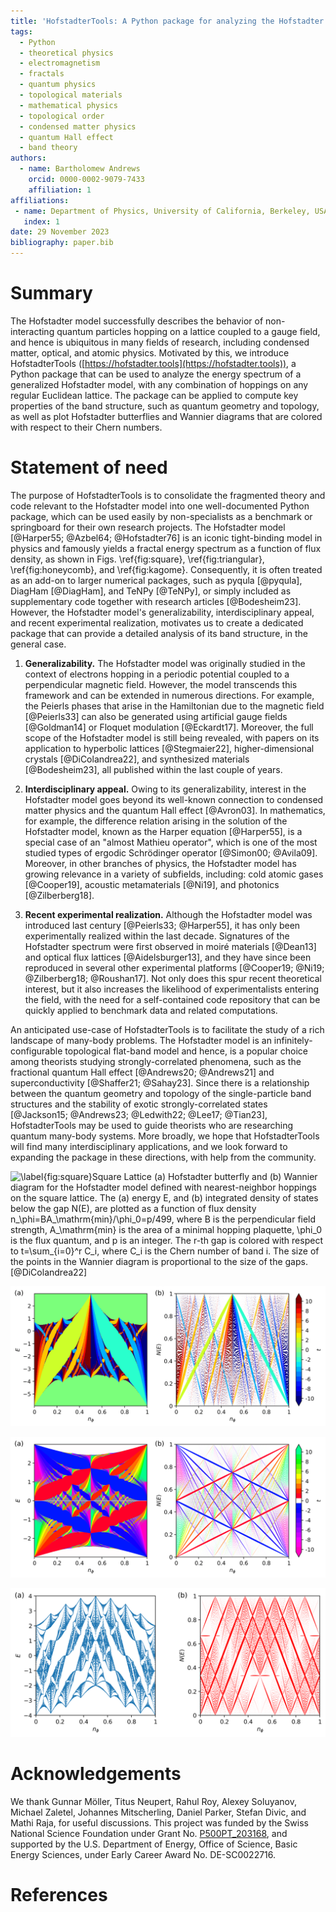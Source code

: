 ```yaml
---
title: 'HofstadterTools: A Python package for analyzing the Hofstadter model'
tags:
  - Python
  - theoretical physics
  - electromagnetism
  - fractals
  - quantum physics
  - topological materials
  - mathematical physics
  - topological order
  - condensed matter physics
  - quantum Hall effect
  - band theory
authors:
  - name: Bartholomew Andrews
    orcid: 0000-0002-9079-7433
    affiliation: 1
affiliations:
 - name: Department of Physics, University of California, Berkeley, USA
   index: 1
date: 29 November 2023
bibliography: paper.bib
---
```


# Summary

The Hofstadter model successfully describes the behavior of non-interacting quantum particles hopping on a lattice coupled to a gauge field, and hence is ubiquitous in many fields of research, including condensed matter, optical, and atomic physics. Motivated by this, we introduce HofstadterTools ([https://hofstadter.tools](https://hofstadter.tools)), a Python package that can be used to analyze the energy spectrum of a generalized Hofstadter model, with any combination of hoppings on any regular Euclidean lattice. The package can be applied to compute key properties of the band structure, such as quantum geometry and topology, as well as plot Hofstadter butterflies and Wannier diagrams that are colored with respect to their Chern numbers.

# Statement of need

The purpose of HofstadterTools is to consolidate the fragmented theory and code relevant to the Hofstadter model into one well-documented Python package, which can be used easily by non-specialists as a benchmark or springboard for their own research projects. The Hofstadter model [@Harper55; @Azbel64; @Hofstadter76] is an iconic tight-binding model in physics and famously yields a fractal energy spectrum as a function of flux density, as shown in Figs. \ref{fig:square}, \ref{fig:triangular}, \ref{fig:honeycomb}, and \ref{fig:kagome}. Consequently, it is often treated as an add-on to larger numerical packages, such as pyqula [@pyqula], DiagHam [@DiagHam], and TeNPy [@TeNPy], or simply included as supplementary code together with research articles [@Bodesheim23]. However, the Hofstadter model's generalizability, interdisciplinary appeal, and recent experimental realization, motivates us to create a dedicated package that can provide a detailed analysis of its band structure, in the general case.

1) **Generalizability.** The Hofstadter model was originally studied in the context of electrons hopping in a periodic potential coupled to a perpendicular magnetic field. However, the model transcends this framework and can be extended in numerous directions. For example, the Peierls phases that arise in the Hamiltonian due to the magnetic field [@Peierls33] can also be generated using artificial gauge fields [@Goldman14] or Floquet modulation [@Eckardt17]. Moreover, the full scope of the Hofstadter model is still being revealed, with papers on its application to hyperbolic lattices [@Stegmaier22], higher-dimensional crystals [@DiColandrea22], and synthesized materials [@Bodesheim23], all published within the last couple of years.

2) **Interdisciplinary appeal.** Owing to its generalizability, interest in the Hofstadter model goes beyond its well-known connection to condensed matter physics and the quantum Hall effect [@Avron03]. In mathematics, for example, the difference relation arising in the solution of the Hofstadter model, known as the Harper equation [@Harper55], is a special case of an "almost Mathieu operator", which is one of the most studied types of ergodic Schrödinger operator [@Simon00; @Avila09]. Moreover, in other branches of physics, the Hofstadter model has growing relevance in a variety of subfields, including: cold atomic gases [@Cooper19], acoustic metamaterials [@Ni19], and photonics [@Zilberberg18].

3) **Recent experimental realization.** Although the Hofstadter model was introduced last century [@Peierls33; @Harper55], it has only been experimentally realized within the last decade. Signatures of the Hofstadter spectrum were first observed in moiré materials [@Dean13] and optical flux lattices [@Aidelsburger13], and they have since been reproduced in several other experimental platforms [@Cooper19; @Ni19; @Zilberberg18; @Roushan17]. Not only does this spur recent theoretical interest, but it also increases the likelihood of experimentalists entering the field, with the need for a self-contained code repository that can be quickly applied to benchmark data and related computations.

An anticipated use-case of HofstadterTools is to facilitate the study of a rich landscape of many-body problems. The Hofstadter model is an infinitely-configurable topological flat-band model and hence, is a popular choice among theorists studying strongly-correlated phenomena, such as the fractional quantum Hall effect [@Andrews20; @Andrews21] and superconductivity [@Shaffer21; @Sahay23]. Since there is a relationship between the quantum geometry and topology of the single-particle band structures and the stability of exotic strongly-correlated states [@Jackson15; @Andrews23; @Ledwith22; @Lee17; @Tian23], HofstadterTools may be used to guide theorists who are researching quantum many-body systems. More broadly, we hope that HofstadterTools will find many interdisciplinary applications, and we look forward to expanding the package in these directions, with help from the community. 

![\label{fig:square}**Square Lattice** (a) Hofstadter butterfly and (b) Wannier diagram for the Hofstadter model defined with nearest-neighbor hoppings on the square lattice. The (a) energy $E$, and (b) integrated density of states below the gap $N(E)$, are plotted as a function of flux density $n_\phi=BA_\mathrm{min}/\phi_0=p/499$, where $B$ is the perpendicular field strength, $A_\mathrm{min}$ is the area of a minimal hopping plaquette, $\phi_0$ is the flux quantum, and $p$ is an integer. The $r$-th gap is colored with respect to $t=\sum_{i=0}^r C_i$, where $C_i$ is the Chern number of band $i$. The size of the points in the Wannier diagram is proportional to the size of the gaps. [@DiColandrea22]](butterfly_square_q_499_t_1_col_plane_red-blue_dpi_600_combined-min.png)

![\label{fig:triangular}**Triangular Lattice** (a) Hofstadter butterfly and (b) Wannier diagram for the Hofstadter model defined with nearest-neighbor hoppings on the triangular lattice. [@Avron14]](butterfly_triangular_q_499_t_1_col_plane_jet_period_2_dpi_600_combined-min.png)

![\label{fig:honeycomb}**Honeycomb Lattice** (a) Hofstadter butterfly and (b) Wannier diagram for the Hofstadter model defined with nearest-neighbor hoppings on the honeycomb lattice. [@Agazzi14]](butterfly_honeycomb_q_499_t_1_alpha_1_theta_1_3_col_plane_avron_dpi_1100_combined-min.png)

![\label{fig:kagome}**Kagome Lattice** (a) Hofstadter butterfly and (b) Wannier diagram for the Hofstadter model defined with nearest-neighbor hoppings on the kagome lattice. [@Jing-Min09]](butterfly_kagome_q_499_t_1_alpha_1_theta_1_3_period_8_dpi_600_combined-min.png)

# Acknowledgements

We thank Gunnar Möller, Titus Neupert, Rahul Roy, Alexey Soluyanov, Michael Zaletel, Johannes Mitscherling, Daniel Parker, Stefan Divic, and Mathi Raja, for useful discussions. This project was funded by the Swiss National Science Foundation under Grant No. [P500PT_203168](https://data.snf.ch/grants/grant/203168), and supported by the U.S. Department of Energy, Office of Science, Basic Energy Sciences, under Early Career Award No. DE-SC0022716.

# References